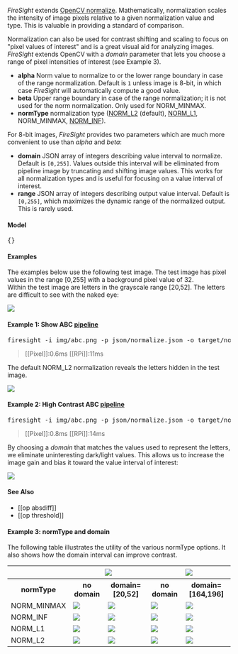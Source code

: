 _FireSight_ extends [OpenCV normalize](http://docs.opencv.org/modules/core/doc/operations_on_arrays.html#normalize). Mathematically, normalization scales the intensity of image pixels relative to a given normalization value and type. This is valuable in providing a standard of comparison. 

Normalization can also be used for contrast shifting and scaling to focus on "pixel values of interest" and is a great visual aid for analyzing images. _FireSight_ extends OpenCV with a _domain_ parameter that lets you choose a range of pixel intensities of interest (see Example 3).

* **alpha** Norm value to normalize to or the lower range boundary in case of the range normalization. Default is `1` unless image is 8-bit, in which case _FireSight_ will automatically compute a good value.
* **beta** Upper range boundary in case of the range normalization; it is not used for the norm normalization. Only used for NORM_MINMAX.
* **normType** normalization type ([NORM_L2](http://mathworld.wolfram.com/L2-Norm.html) (default), [NORM_L1](http://mathworld.wolfram.com/L1-Norm.html), NORM_MINMAX, [NORM_INF](http://mathworld.wolfram.com/L-Infinity-Norm.html)).

For 8-bit images, _FireSight_ provides two parameters which are much more convenient to use than _alpha_ and _beta_:

* **domain** JSON array of integers describing value interval to normalize. Default is `[0,255]`. Values outside this interval will be eliminated from pipeline image by truncating and shifting image values. This works for all normalization types and is useful for focusing on a value interval of interest.
* **range** JSON array of integers describing output value interval. Default is `[0,255]`, which maximizes the dynamic range of the normalized output. This is rarely used.

#### Model
<pre>{}</pre>

#### Examples
The examples below use the following test image. 
The test image has pixel values in the range [0,255] with a background pixel value of 32.  
Within the test image are letters in the grayscale range [20,52].
The letters are difficult to see with the naked eye:

<img src="https://github.com/firepick1/FireSight/blob/master/img/abc.png?raw=true">

#### Example 1: Show ABC [pipeline](https://github.com/firepick1/FireSight/blob/master/json/normalize.json)
<pre>firesight -i img/abc.png -p json/normalize.json -o target/normalize.png</pre>
> [[Pixel]]:0.6ms [[RPi]]:11ms

The default NORM_L2 normalization reveals the letters hidden in the test image.

<img src="https://github.com/firepick1/FireSight/blob/master/img/normalize.png?raw=true">

#### Example 2: High Contrast ABC [pipeline](https://github.com/firepick1/FireSight/blob/master/json/normalize.json)
<pre>firesight -i img/abc.png -p json/normalize.json -o target/normalize.png -Ddomain=[20,52]</pre>
> [[Pixel]]:0.8ms [[RPi]]:14ms

By choosing a _domain_ that matches the values used to represent the letters, we eliminate uninteresting dark/light values.
This allows us to increase the image gain and bias it toward the value interval of interest:

<img src="https://github.com/firepick1/FireSight/blob/master/img/normalize-l2.png?raw=true">

#### See Also
* [[op absdiff]]
* [[op threshold]]

#### Example 3: normType and domain
The following table illustrates the utility of the various normType options. 
It also shows how the domain interval can improve contrast.
<table>
<tr>
<th>&nbsp;</th>
<th colspan=2> <img src="https://github.com/firepick1/FireSight/blob/master/img/abc34.png?raw=true"> </th>
<th colspan=2> <img src="https://github.com/firepick1/FireSight/blob/master/img/abc182.png?raw=true"> </th>
</tr>
<tr>
<th>normType</th>
<th>no domain</th><th>domain=[20,52]</th>
<th>no domain</th><th>domain=[164,196]</th>
</tr>

<tr>
<td>NORM_MINMAX</td>
<td> <img src="https://github.com/firepick1/FireSight/blob/master/img/abc34-minmax.png?raw=true"> </td>
<td> <img src="https://github.com/firepick1/FireSight/blob/master/img/abc34-minmax-dom.png?raw=true"> </td>
<td> <img src="https://github.com/firepick1/FireSight/blob/master/img/abc182-minmax.png?raw=true"> </td>
<td> <img src="https://github.com/firepick1/FireSight/blob/master/img/abc182-minmax-dom.png?raw=true"> </td>
</tr>

<tr>
<td>NORM_INF</td>
<td> <img src="https://github.com/firepick1/FireSight/blob/master/img/abc34-inf.png?raw=true"> </td>
<td> <img src="https://github.com/firepick1/FireSight/blob/master/img/abc34-inf-dom.png?raw=true"> </td>
<td> <img src="https://github.com/firepick1/FireSight/blob/master/img/abc182-inf.png?raw=true"> </td>
<td> <img src="https://github.com/firepick1/FireSight/blob/master/img/abc182-inf-dom.png?raw=true"> </td>
</tr>

<tr>
<td>NORM_L1</td>
<td> <img src="https://github.com/firepick1/FireSight/blob/master/img/abc34-l1.png?raw=true"> </td>
<td> <img src="https://github.com/firepick1/FireSight/blob/master/img/abc34-l1-dom.png?raw=true"> </td>
<td> <img src="https://github.com/firepick1/FireSight/blob/master/img/abc182-l1.png?raw=true"> </td>
<td> <img src="https://github.com/firepick1/FireSight/blob/master/img/abc182-l1-dom.png?raw=true"> </td>
</tr>

<tr>
<td>NORM_L2</td>
<td> <img src="https://github.com/firepick1/FireSight/blob/master/img/abc34-l2.png?raw=true"> </td>
<td> <img src="https://github.com/firepick1/FireSight/blob/master/img/abc34-l2-dom.png?raw=true"> </td>
<td> <img src="https://github.com/firepick1/FireSight/blob/master/img/abc182-l2.png?raw=true"> </td>
<td> <img src="https://github.com/firepick1/FireSight/blob/master/img/abc182-l2-dom.png?raw=true"> </td>
</tr>

</table>
